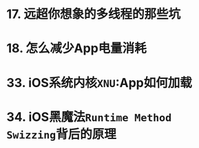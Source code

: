 # 17. 远超你想象的多线程的那些坑

# 18. 怎么减少App电量消耗

# 33. iOS系统内核`XNU`:App如何加载

# 34. iOS黑魔法`Runtime Method Swizzing`背后的原理
